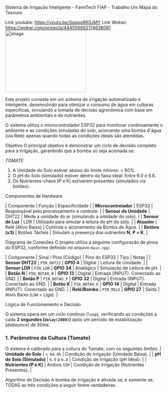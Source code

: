 Sistema de Irrigação Inteligente - FarmTech
FIAP - Trabalho Um Mapa do Tesouro

Link youtube: https://youtu.be/SaqpoRK0JMY
Link Wokwi: https://wokwi.com/projects/444556662174638081
<img width="257" height="197" alt="image" src="https://github.com/user-attachments/assets/a785a918-7fec-470b-859a-3909f4349ebe" />

Este projeto consiste em um sistema de irrigação automatizado e inteligente, desenvolvido para otimizar o consumo de água em culturas específicas, simulando a tomada de decisão agronômica com base em parâmetros ambientais e de nutrientes.

O sistema utiliza o microcontrolador ESP32 para monitorar continuamente o ambiente e as condições simuladas do solo, acionando uma bomba d'água (via Relé) apenas quando todas as condições ideais são atendidas.

Objetivo
O principal objetivo é demonstrar um ciclo de decisão completo para a irrigação, garantindo que a bomba só seja acionada se:

*TOMATE*
1.  A Umidade do Solo estiver abaixo do limite mínimo: < 60%.
2.  O pH do Solo (simulado) estiver dentro da faixa ideal: Entre 6.0 e 6.8.
3.  Os Nutrientes-chave (P e K) estiverem presentes (simulados via botões).

Componentes de Hardware

| Componente | Função | Especificidade |
| **Microcontrolador** | ESP32 | Responsável pelo processamento e controle. |
| **Sensor de Umidade** | DHT22 | Mede a umidade do ar (simulando a umidade do solo). |
| **Sensor de Luz** | LDR | Utilizado para simular a leitura do pH do solo. |
| **Atuador** | Relé (Ativo Baixo) | Controla o acionamento da Bomba de Água. |
| **Botões (x3)** | Botões Tácteis | Simulam a presença dos nutrientes **N**, **P** e **K**. |

Diagrama de Conexões
O projeto utiliza a seguinte configuração de pinos do ESP32, conforme definido no arquivo `main.cpp`:

| Componente | Sinal / Pino (Código) | Pino do ESP32 | Tipo | Notas |
| **Sensor DHT22** | `PIN_DHT22` | **GPIO 4** | Digital | Leitura de Umidade. |
| **Sensor LDR** | `PIN_LDR` | **GPIO 34** | Analógico | Simulação de Leitura de pH. |
| **Botão N** | `PIN_BOTAO_N` | **GPIO 13** | Digital | Entrada (INPUT). Conectado ao GND. |
| **Botão P** | `PIN_BOTAO_P` | **GPIO 32** | Digital | Entrada (INPUT). Conectado ao GND. |
| **Botão K** | `PIN_BOTAO_K` | **GPIO 14** | Digital | Entrada (INPUT). Conectado ao GND. |
| **Relé/Bomba** | `PIN_RELE` | **GPIO 27** | Saída | Ativo Baixo (`LOW` = Liga). |

Lógica de Funcionamento e Decisão

O sistema opera em um ciclo contínuo (`loop`), verificando as condições a cada **2 segundos (`delay(2000)`)** após um período de estabilização (*debounce*) de 50ms.

### 1. Parâmetros da Cultura (Tomate)

O sistema é calibrado para a cultura do Tomate, com os seguintes limites:
| **Umidade do Solo** | `< 60.0%` | Condição de Irrigação (Umidade Baixa). |
| **pH do Solo (Simulado)** | `6.0` a `6.8` | Condição de Irrigação (pH Ideal). |
| **Nutrientes (P e K)** | Ambos `SIM` | Condição de Irrigação (Nutrientes Presentes). |

Algoritmo de Decisão
A bomba de irrigação é ativada se, e somente se, TODAS as três condições a seguir forem verdadeiras.
